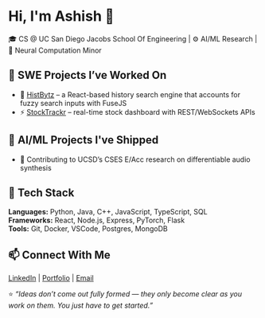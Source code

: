 # Hi, I'm Ashish 👋

🎓 CS @ UC San Diego Jacobs School Of Engineering | ⚙️ AI/ML Research | 🧠 Neural Computation Minor

## 🚀 SWE Projects I’ve Worked On
- 🔭 [HistBytz](https://github.com/ashishbamba/HistBytz) – a React-based history search engine that accounts for fuzzy search inputs with FuseJS  
- ⚡  [StockTrackr](https://github.com/ashishbamba/StockTrackr) – real-time stock dashboard with REST/WebSockets APIs

## 🤖 AI/ML Projects I've Shipped
- 🧩 Contributing to UCSD’s CSES E/Acc research on differentiable audio synthesis  

## 🧠 Tech Stack
**Languages:** Python, Java, C++, JavaScript, TypeScript, SQL  
**Frameworks:** React, Node.js, Express, PyTorch, Flask  
**Tools:** Git, Docker, VSCode, Postgres, MongoDB

## 📫 Connect With Me
[LinkedIn](https://linkedin.com/in/ashishbamba) | [Portfolio](https://abamba-portfolio.netlify.app/) | [Email](mailto:ashishbamba@gmail.com)

⭐️ *“Ideas don’t come out fully formed — they only become clear as you work on them. You just have to get started.”*


<!--
**AshishBamba05/AshishBamba05** is a ✨ _special_ ✨ repository because its `README.md` (this file) appears on your GitHub profile.

Here are some ideas to get you started:

- 🔭 I’m currently working on ...
- 🌱 I’m currently learning ...
- 👯 I’m looking to collaborate on ...
- 🤔 I’m looking for help with ...
- 💬 Ask me about ...
- 📫 How to reach me: ...
- 😄 Pronouns: ...
- ⚡ Fun fact: ...
-->
